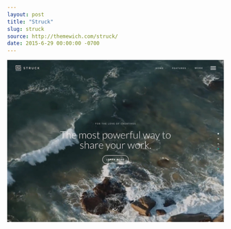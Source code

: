 ```yaml
---
layout: post
title: "Struck"
slug: struck
source: http://themewich.com/struck/
date: 2015-6-29 00:00:00 -0700
---
```


<img src="/assets/img/screenshots/struck.jpg">
